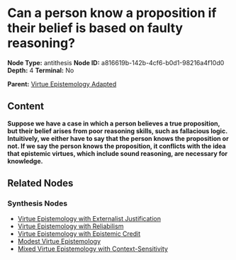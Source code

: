 # Can a person know a proposition if their belief is based on faulty reasoning?

**Node Type:** antithesis
**Node ID:** a816619b-142b-4cf6-b0d1-98216a4f10d0
**Depth:** 4
**Terminal:** No

**Parent:** [Virtue Epistemology Adapted](virtue-epistemology-adapted-synthesis-506dae82-b34a-4a31-92f2-652129bcc885.md)

## Content

**Suppose we have a case in which a person believes a true proposition, but their belief arises from poor reasoning skills, such as fallacious logic. Intuitively, we either have to say that the person knows the proposition or not. If we say the person knows the proposition, it conflicts with the idea that epistemic virtues, which include sound reasoning, are necessary for knowledge.**

## Related Nodes

### Synthesis Nodes

- [Virtue Epistemology with Externalist Justification](virtue-epistemology-with-externalist-justification-synthesis-485fadd0-af2c-4fe6-a4ec-a9058c0ae01f.md)
- [Virtue Epistemology with Reliabilism](virtue-epistemology-with-reliabilism-synthesis-1c107b67-4b0a-4fe0-b34c-678945858948.md)
- [Virtue Epistemology with Epistemic Credit](virtue-epistemology-with-epistemic-credit-synthesis-255ec534-1934-41b5-9f42-81fd3bf7ce61.md)
- [Modest Virtue Epistemology](modest-virtue-epistemology-synthesis-2ac66451-08f6-471e-b23f-587f5733dc72.md)
- [Mixed Virtue Epistemology with Context-Sensitivity](mixed-virtue-epistemology-with-context-sensitivity-synthesis-002d88ec-d816-44a0-8fb9-3643c54d5242.md)
